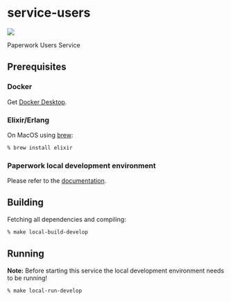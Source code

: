 service-users
=============
[<img src="https://img.shields.io/docker/cloud/build/paperwork/service-users.svg?style=for-the-badge"/>](https://hub.docker.com/r/paperwork/service-users)

Paperwork Users Service

## Prerequisites

### Docker

Get [Docker Desktop](https://www.docker.com/products/docker-desktop).

### Elixir/Erlang

On MacOS using [brew](https://brew.sh):

```bash
% brew install elixir
```

### Paperwork local development environment

Please refer to the [documentation](https://github.com/paperwork/paperwork/#local-development-environment).

## Building

Fetching all dependencies and compiling:

```bash
% make local-build-develop
```

## Running

**Note:** Before starting this service the local development environment needs to be running!

```bash
% make local-run-develop
```
